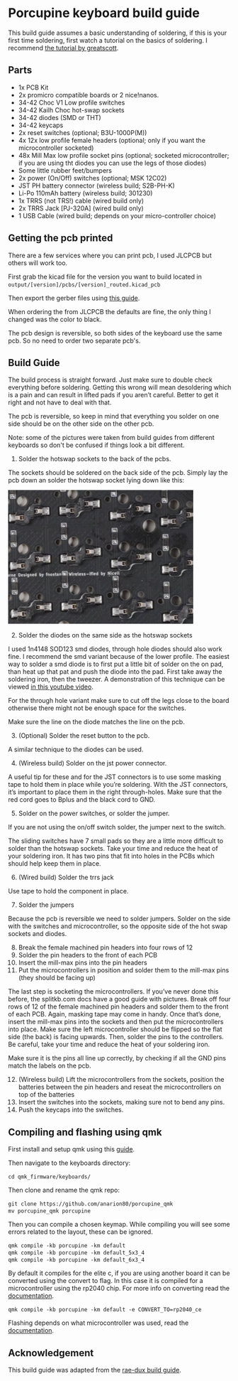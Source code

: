 # Porcupine keyboard build guide

This build guide assumes a basic understanding of soldering, if this is your
first time soldering, first watch a tutorial on the basics of soldering. I
recommend [the tutorial by greatscott](https://youtu.be/VxMV6wGS3NY).

## Parts

* 1x PCB Kit
* 2x promicro compatible boards or 2 nice!nanos.
* 34-42 Choc V1 Low profile switches
* 34-42 Kailh Choc hot-swap sockets
* 34-42 diodes (SMD or THT) 
* 34-42 keycaps
* 2x reset switches (optional; B3U-1000P(M))
* 4x 12x low profile female headers (optional; only if you want the microcontroller socketed)
* 48x Mill Max low profile socket pins (optional; socketed microcontroller; if you are using tht diodes you can use the legs of those diodes)
* Some little rubber feet/bumpers
* 2x power (On/Off) switches (optional; MSK 12C02)
* JST PH battery connector (wireless build; S2B-PH-K)
* Li-Po 110mAh battery (wireless build; 301230)
* 1x TRRS (not TRS!) cable (wired build only)
* 2x TRRS Jack [PJ-320A] (wired build only)
* 1 USB Cable (wired build; depends on your micro-controller choice)

## Getting the pcb printed

There are a few services where you can print pcb, I used JLCPCB but others will
work too.

First grab the kicad file for the version you want to build located in 
`output/[version]/pcbs/[version]_routed.kicad_pcb`

Then export the gerber files using 
[this guide](https://jlcpcb.com/help/article/362-how-to-generate-gerber-and-drill-files-in-kicad-7).

When ordering the from JLCPCB the defaults are fine, the only thing I changed 
was the color to black.

The pcb design is reversible, so both sides of the keyboard use the
same pcb. So no need to order two separate pcb's.

## Build Guide

The build process is straight forward. Just make sure to double check everything
before soldering. Getting this wrong will mean desoldering which is a pain and
can result in lifted pads if you aren’t careful. Better to get it right and not
have to deal with that.

The pcb is reversible, so keep in mind that everything you solder on one side
should be on the other side on the other pcb.

Note: some of the pictures were taken from build guides from different
keyboards so don't be confused if things look a bit different.

1. Solder the hotswap sockets to the back of the pcbs.

The sockets should be soldered on the back side of the pcb. Simply lay the pcb
down an solder the hotswap socket lying down like this:

![Hotswap socket](images/hot_swap_socket.png)

2. Solder the diodes on the same side as the hotswap sockets

I used 1n4148 SOD123 smd diodes, through hole diodes should also work fine. I
recommend the smd variant because of the lower profile. The easiest way to
solder a smd diode is to first put a little bit of solder on the on
pad, than heat up that pat and push the diode into the pad. First take away the
soldering iron, then the tweezer. A demonstration of this technique can be
viewed [in this youtube video](https://youtu.be/vzDTdLaAzXc?si=NDmReE-nNHSbSBwx&t=499).

For the through hole variant make sure to cut off the legs close to the board
otherwise there might not be enough space for the switches.

Make sure the line on the diode matches the line on the pcb.

3. (Optional) Solder the reset button to the pcb.

A similar technique to the diodes can be used.

4. (Wireless build) Solder on the jst power connector. 

A useful tip for these and for the JST connectors is to use some masking tape
to hold them in place while you’re soldering. With the JST connectors, it’s
important to place them in the right through-holes. Make sure that the red cord
goes to Bplus and the black cord to GND. 

5. Solder on the power switches, or solder the jumper.

If you are not using the on/off switch solder, the jumper next to the switch.

The sliding switches have 7 small pads so they are a little more difficult to
solder than the hotswap sockets. Take your time and reduce the heat of your
soldering iron. It has two pins that fit into holes in the PCBs which should
help keep them in place.

6. (Wired build) Solder the trrs jack

Use tape to hold the component in place.

7. Solder the jumpers

Because the pcb is reversible we need to solder jumpers. Solder on the side
with the switches and microcontroller, so the opposite side of the hot swap
sockets and diodes.

8. Break the female machined pin headers into four rows of 12
9. Solder the pin headers to the front of each PCB
10. Insert the mill-max pins into the pin headers
11. Put the microcontrollers in position and solder them to the mill-max pins
(they should be facing up)

The last step is socketing the microcontrollers. If you’ve never done this
before, the splitkb.com docs have a good guide with pictures. Break off four
rows of 12 of the female machined pin headers and solder them to the front of
each PCB. Again, masking tape may come in handy. Once that’s done, insert the
mill-max pins into the sockets and then put the microcontrollers into place.
Make sure the left microcontroller should be flipped so the flat side (the
back) is facing upwards. Then, solder the pins to the controllers. Be careful,
take your time and reduce the heat of your soldering iron.

Make sure it is the pins all line up correctly, by checking if all the GND pins
match the labels on the pcb.

12. (Wireless build) Lift the microcontrollers from the sockets, position the batteries between the pin headers and reseat the microcontrollers on top of the batteries
13. Insert the switches into the sockets, making sure not to bend any pins.
14. Push the keycaps into the switches.

## Compiling and flashing using qmk

First install and setup qmk using this [guide](https://docs.qmk.fm/newbs_getting_started).

Then navigate to the keyboards directory:

```
cd qmk_firmware/keyboards/
```

Then clone and rename the qmk repo:

```
git clone https://github.com/anarion80/porcupine_qmk
mv porcupine_qmk porcupine
```

Then you can compile a chosen keymap. While compiling you will see some errors
related to the layout, these can be ignored.

```
qmk compile -kb porcupine -km default
qmk compile -kb porcupine -km default_5x3_4
qmk compile -kb porcupine -km default_6x3_4
```

By default it compiles for the elite c, if you are using another board it can
be converted using the convert to flag. In this case it is compiled for a
microcontroller using the rp2040 chip. For more info on converting read the 
[documentation](https://docs.qmk.fm/feature_converters).

```
qmk compile -kb porcupine -km default -e CONVERT_TO=rp2040_ce
```

Flashing depends on what microcontroller was used, read the [documentation](https://docs.qmk.fm/flashing).

## Acknowledgement
This build guide was adapted from the [rae-dux build guide](https://www.tzcl.me/posts/rae-dux/).

